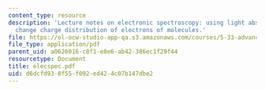 ```yaml
---
content_type: resource
description: 'Lecture notes on electronic spectroscopy: using light absorption to
  change charge distribution of electrons of molecules.'
file: https://ol-ocw-studio-app-qa.s3.amazonaws.com/courses/5-33-advanced-chemical-experimentation-and-instrumentation-fall-2007/d6dcfd938f55f092ed424c07b147dbe2_elecspec.pdf
file_type: application/pdf
parent_uid: a0626016-c8f1-e8e6-ab42-386ec1f29f44
resourcetype: Document
title: elecspec.pdf
uid: d6dcfd93-8f55-f092-ed42-4c07b147dbe2
---
```

